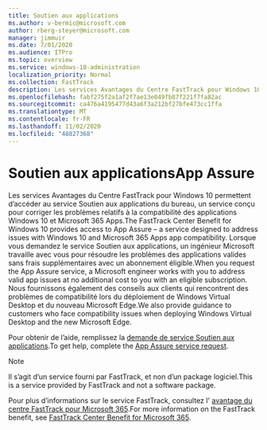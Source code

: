 ```yaml
---
title: Soutien aux applications
ms.author: v-bermic@microsoft.com
author: rberg-steyer@microsoft.com
manager: jimmuir
ms.date: 7/01/2020
ms.audience: ITPro
ms.topic: overview
ms.service: windows-10-administration
localization_priority: Normal
ms.collection: FastTrack
description: Les services Avantages du Centre FastTrack pour Windows 10 permettent d’accéder au service Soutien aux applications du bureau, un service conçu pour corriger les problèmes relatifs à la compatibilité des applications Windows 10 et Microsoft 365 Apps.
ms.openlocfilehash: fabf275f2a1af2f7ae13e049fb87f221f7fa82ac
ms.sourcegitcommit: ca476a4195477d43a6f3a212bf27bfe473cc1ffa
ms.translationtype: MT
ms.contentlocale: fr-FR
ms.lasthandoff: 11/02/2020
ms.locfileid: "48827368"
---
```

# <a name="app-assure"></a><span data-ttu-id="cff7c-103">Soutien aux applications</span><span class="sxs-lookup"><span data-stu-id="cff7c-103">App Assure</span></span>

<span data-ttu-id="cff7c-104">Les services Avantages du Centre FastTrack pour Windows 10 permettent d’accéder au service Soutien aux applications du bureau, un service conçu pour corriger les problèmes relatifs à la compatibilité des applications Windows 10 et Microsoft 365 Apps.</span><span class="sxs-lookup"><span data-stu-id="cff7c-104">The FastTrack Center Benefit for Windows 10 provides access to App Assure – a service designed to address issues with Windows 10 and Microsoft 365 Apps app compatibility.</span></span> <span data-ttu-id="cff7c-105">Lorsque vous demandez le service Soutien aux applications, un ingénieur Microsoft travaille avec vous pour résoudre les problèmes des applications valides sans frais supplémentaires avec un abonnement éligible.</span><span class="sxs-lookup"><span data-stu-id="cff7c-105">When you request the App Assure service, a Microsoft engineer works with you to address valid app issues at no additional cost to you with an eligible subscription.</span></span> <span data-ttu-id="cff7c-106">Nous fournissons également des conseils aux clients qui rencontrent des problèmes de compatibilité lors du déploiement de Windows Virtual Desktop et du nouveau Microsoft Edge.</span><span class="sxs-lookup"><span data-stu-id="cff7c-106">We also provide guidance to customers who face compatibility issues when deploying Windows Virtual Desktop and the new Microsoft Edge.</span></span> 

<span data-ttu-id="cff7c-107">Pour obtenir de l’aide, remplissez la [demande de service Soutien aux applications](https://go.microsoft.com/fwlink/?linkid=2022721).</span><span class="sxs-lookup"><span data-stu-id="cff7c-107">To get help, complete the [App Assure service request](https://go.microsoft.com/fwlink/?linkid=2022721).</span></span>

  > [!NOTE]
> <span data-ttu-id="cff7c-108">Il s’agit d’un service fourni par FastTrack, et non d’un package logiciel.</span><span class="sxs-lookup"><span data-stu-id="cff7c-108">This is a service provided by FastTrack and not a software package.</span></span>

<span data-ttu-id="cff7c-109">Pour plus d’informations sur le service FastTrack, consultez l' [avantage du centre FastTrack pour Microsoft 365](introduction.md).</span><span class="sxs-lookup"><span data-stu-id="cff7c-109">For more information on the FastTrack benefit, see [FastTrack Center Benefit for Microsoft 365](introduction.md).</span></span>